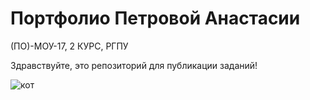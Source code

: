 # Портфолио Петровой Анастасии

(ПО)-МОУ-17, 2 КУРС, РГПУ

Здравствуйте, это репозиторий для публикации заданий!

![кот](https://icdn.lenta.ru/images/2015/12/15/11/20151215114126414/pic_a8bf01cef0eaf46338e791bf08db72c1.jpg "КОТИК")
